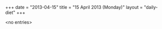 +++
date = "2013-04-15"
title = "15 April 2013 (Monday)"
layout = "daily-diet"
+++


\<no entries\>

